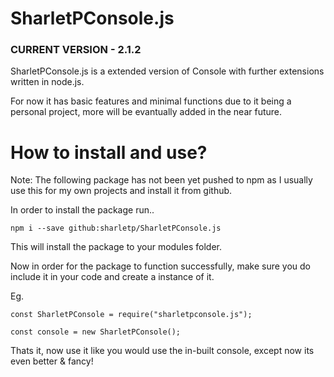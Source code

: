 # SharletPConsole.js
 ### CURRENT VERSION - 2.1.2 ###
 
SharletPConsole.js is a extended version of Console with further extensions written in node.js.

For now it has basic features and minimal functions due to it being a personal project, more will be evantually added in the near future.

# How to install and use?
Note: The following package has not been yet pushed to npm as I usually use this for my own projects and install it from github.

In order to install the package run..

```
npm i --save github:sharletp/SharletPConsole.js
```

This will install the package to your modules folder.

Now in order for the package to function successfully, make sure you do include it in your code and create a instance of it.

Eg.
```
const SharletPConsole = require("sharletpconsole.js");

const console = new SharletPConsole();
```

Thats it, now use it like you would use the in-built console, except now its even better & fancy!
